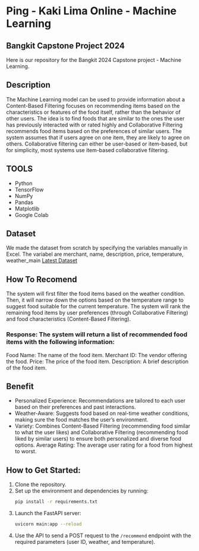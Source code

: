 # Ping - Kaki Lima Online - Machine Learning

## Bangkit Capstone Project 2024
Here is our repository for the Bangkit 2024 Capstone project - Machine Learning.

## Description
The Machine Learning model can be used to provide information about a Content-Based Filtering focuses on recommending items based on the characteristics or features of the food itself, rather than the behavior of other users. The idea is to find foods that are similar to the ones the user has previously interacted with or rated highly and Collaborative Filtering recommends food items based on the preferences of similar users. The system assumes that if users agree on one item, they are likely to agree on others. Collaborative filtering can either be user-based or item-based, but for simplicity, most systems use item-based collaborative filtering.

## TOOLS
* Python
* TensorFlow
* NumPy
* Pandas
* Matplotlib
* Google Colab

## Dataset
We made the dataset from scratch by specifying the variables manually in Excel. The variabel are merchant,	name,	description,	price, temperature,	weather_main
[Latest Dataset](https://github.com/Bangkit-KakiLima/KakiLima-ML/blob/main/dataset/Dataset%20Makanan%20Pedagang.csv)

## How To Recomend
The system will first filter the food items based on the weather condition. Then, it will narrow down the options based on the temperature range to suggest food suitable for the current temperature. The system will rank the remaining food items by user preferences (through Collaborative Filtering) and food characteristics (Content-Based Filtering).

### Response: The system will return a list of recommended food items with the following information:

Food Name: The name of the food item.
Merchant ID: The vendor offering the food.
Price: The price of the food item.
Description: A brief description of the food item.

## Benefit
* Personalized Experience: Recommendations are tailored to each user based on their preferences and past interactions.
* Weather-Aware: Suggests food based on real-time weather conditions, making sure the food matches the user’s environment.
* Variety: Combines Content-Based Filtering (recommending food similar to what the user likes) and Collaborative Filtering (recommending food liked by similar users) to ensure both personalized and diverse food options.
Average Rating: The average user rating for a food from highest to worst.

## How to Get Started:
1. Clone the repository.
2. Set up the environment and dependencies by running:
   ```bash
   pip install -r requirements.txt
   ```
3. Launch the FastAPI server:
   ```bash
   uvicorn main:app --reload
   ```
4. Use the API to send a POST request to the `/recommend` endpoint with the required parameters (user ID, weather, and temperature).
